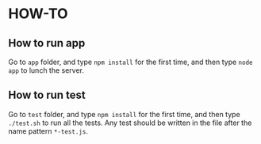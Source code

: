 HOW-TO
======

How to run app
--------------

Go to ```app``` folder, and type ```npm install``` for the first time,
and then type ```node app``` to lunch the server.

How to run test
---------------

Go to ```test``` folder, and type ```npm install``` for the first time,
and then type ```./test.sh``` to run all the tests.
Any test should be written in the file after the name pattern ```*-test.js```.